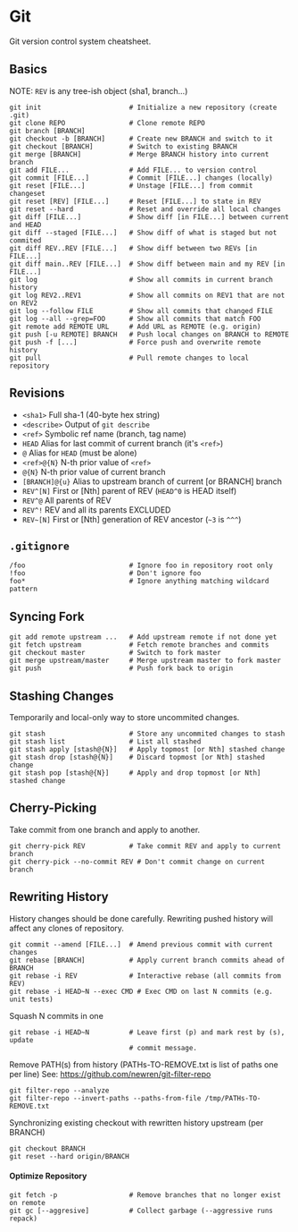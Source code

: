 # Git
Git version control system cheatsheet.


## Basics
NOTE: `REV` is any tree-ish object (sha1, branch...)
``` shell
git init                      # Initialize a new repository (create .git)
git clone REPO                # Clone remote REPO
git branch [BRANCH]
git checkout -b [BRANCH]      # Create new BRANCH and switch to it
git checkout [BRANCH]         # Switch to existing BRANCH
git merge [BRANCH]            # Merge BRANCH history into current branch
git add FILE...               # Add FILE... to version control
git commit [FILE...]          # Commit [FILE...] changes (locally)
git reset [FILE...]           # Unstage [FILE...] from commit changeset
git reset [REV] [FILE...]     # Reset [FILE...] to state in REV
git reset --hard              # Reset and override all local changes
git diff [FILE...]            # Show diff [in FILE...] between current and HEAD
git diff --staged [FILE...]   # Show diff of what is staged but not commited
git diff REV..REV [FILE...]   # Show diff between two REVs [in FILE...]
git diff main..REV [FILE...]  # Show diff between main and my REV [in FILE...]
git log                       # Show all commits in current branch history
git log REV2..REV1            # Show all commits on REV1 that are not on REV2
git log --follow FILE         # Show all commits that changed FILE
git log --all --grep=FOO      # Show all commits that match FOO
git remote add REMOTE URL     # Add URL as REMOTE (e.g. origin)
git push [-u REMOTE] BRANCH   # Push local changes on BRANCH to REMOTE
git push -f [...]             # Force push and overwrite remote history
git pull                      # Pull remote changes to local repository
```


## Revisions
- `<sha1>`          Full sha-1 (40-byte hex string)
- `<describe>`      Output of `git describe`
- `<ref>`           Symbolic ref name (branch, tag name)
- `HEAD`            Alias for last commit of current branch (it's `<ref>`)
- `@`               Alias for `HEAD` (must be alone)
- `<ref>@{N}`       N-th prior value of `<ref>`
- `@{N}`            N-th prior value of current branch
- `[BRANCH]@{u}`    Alias to upstream branch of current [or BRANCH] branch
- `REV^[N]`         First or [Nth] parent of REV (`HEAD^0` is HEAD itself)
- `REV^@`           All parents of REV
- `REV^!`           REV and all its parents EXCLUDED
- `REV~[N]`         First or [Nth] generation of REV ancestor (`~3` is `^^^`)


## `.gitignore`
``` text
/foo                          # Ignore foo in repository root only
!foo                          # Don't ignore foo
foo*                          # Ignore anything matching wildcard pattern
```

## Syncing Fork
``` shell
git add remote upstream ...   # Add upstream remote if not done yet
git fetch upstream            # Fetch remote branches and commits
git checkout master           # Switch to fork master
git merge upstream/master     # Merge upstream master to fork master
git push                      # Push fork back to origin
```

## Stashing Changes
Temporarily and local-only way to store uncommited changes.
``` shell
git stash                     # Store any uncommited changes to stash
git stash list                # List all stashed
git stash apply [stash@{N}]   # Apply topmost [or Nth] stashed change
git stash drop [stash@{N}]    # Discard topmost [or Nth] stashed change
git stash pop [stash@{N}]     # Apply and drop topmost [or Nth] stashed change
```

## Cherry-Picking
Take commit from one branch and apply to another.
``` shell
git cherry-pick REV           # Take commit REV and apply to current branch
git cherry-pick --no-commit REV # Don't commit change on current branch
```

## Rewriting History
History changes should be done carefully. Rewriting pushed history will affect
any clones of repository.
``` shell
git commit --amend [FILE...]  # Amend previous commit with current changes
git rebase [BRANCH]           # Apply current branch commits ahead of BRANCH
git rebase -i REV             # Interactive rebase (all commits from REV)
git rebase -i HEAD~N --exec CMD # Exec CMD on last N commits (e.g. unit tests)
```

Squash N commits in one
``` shell
git rebase -i HEAD~N          # Leave first (p) and mark rest by (s), update 
                              # commit message.
```

Remove PATH(s) from history (PATHs-TO-REMOVE.txt is list of paths one per line)
See: https://github.com/newren/git-filter-repo
``` shell
git filter-repo --analyze
git filter-repo --invert-paths --paths-from-file /tmp/PATHs-TO-REMOVE.txt
```

Synchronizing existing checkout with rewritten history upstream (per BRANCH)
``` shell
git checkout BRANCH
git reset --hard origin/BRANCH
```

#### Optimize Repository
``` shell
git fetch -p                  # Remove branches that no longer exist on remote
git gc [--aggresive]          # Collect garbage (--aggressive runs repack)
```
